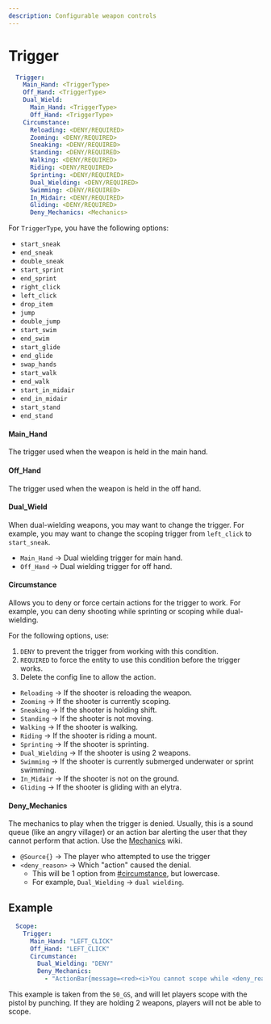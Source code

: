 ```yaml
---
description: Configurable weapon controls
---
```


# Trigger

```yaml
  Trigger:
    Main_Hand: <TriggerType>
    Off_Hand: <TriggerType>
    Dual_Wield:
      Main_Hand: <TriggerType>
      Off_Hand: <TriggerType>
    Circumstance:
      Reloading: <DENY/REQUIRED>
      Zooming: <DENY/REQUIRED>
      Sneaking: <DENY/REQUIRED>
      Standing: <DENY/REQUIRED>
      Walking: <DENY/REQUIRED>
      Riding: <DENY/REQUIRED>
      Sprinting: <DENY/REQUIRED>
      Dual_Wielding: <DENY/REQUIRED>
      Swimming: <DENY/REQUIRED>
      In_Midair: <DENY/REQUIRED>
      Gliding: <DENY/REQUIRED>
      Deny_Mechanics: <Mechanics>
```

For `TriggerType`, you have the following options:

* `start_sneak`
* `end_sneak`
* `double_sneak`
* `start_sprint`
* `end_sprint`
* `right_click`
* `left_click`
* `drop_item`
* `jump`
* `double_jump`
* `start_swim`
* `end_swim`
* `start_glide`
* `end_glide`
* `swap_hands`
* `start_walk`
* `end_walk`
* `start_in_midair`
* `end_in_midair`
* `start_stand`
* `end_stand`

#### Main\_Hand

The trigger used when the weapon is held in the main hand.

#### Off\_Hand

The trigger used when the weapon is held in the off hand.&#x20;

#### Dual\_Wield

When dual-wielding weapons, you may want to change the trigger. For example, you may want to change the scoping trigger from `left_click` to `start_sneak`.&#x20;

* `Main_Hand` -> Dual wielding trigger for main hand.
* `Off_Hand` -> Dual wielding trigger for off hand.

#### Circumstance

Allows you to deny or force certain actions for the trigger to work. For example, you can deny shooting while sprinting or scoping while dual-wielding.&#x20;

For the following options, use:

1. `DENY` to prevent the trigger from working with this condition.
2. `REQUIRED` to force the entity to use this condition before the trigger works.
3. Delete the config line to allow the action.&#x20;

* `Reloading` -> If the shooter is reloading the weapon.
* `Zooming` -> If the shooter is currently scoping.
* `Sneaking` -> If the shooter is holding shift.&#x20;
* `Standing` -> If the shooter is not moving.
* `Walking` -> If the shooter is walking.
* `Riding` -> If the shooter is riding a mount.
* `Sprinting` -> If the shooter is sprinting.
* `Dual_Wielding` -> If the shooter is using 2 weapons.
* `Swimming` -> If the shooter is currently submerged underwater or sprint swimming.&#x20;
* `In_Midair` -> If the shooter is not on the ground.
* `Gliding` -> If the shooter is gliding with an elytra.

#### Deny\_Mechanics

The mechanics to play when the trigger is denied. Usually, this is a sound queue (like an angry villager) or an action bar alerting the user that they cannot perform that action. Use the [Mechanics](http://127.0.0.1:5000/o/MgHAZkcfIhs3YcmBjk2r/s/hz7yMxlL81NxAT44nraH/ "mention") wiki.

* `@Source{}` -> The player who attempted to use the trigger
* `<deny_reason>` -> Which "action" caused the denial.&#x20;
  * This will be 1 option from [#circumstance](trigger.md#circumstance "mention"), but lowercase.
  * For example, `Dual_Wielding` -> `dual wielding`.&#x20;

## Example

```yaml
  Scope:
    Trigger:
      Main_Hand: "LEFT_CLICK"
      Off_Hand: "LEFT_CLICK"
      Circumstance:
        Dual_Wielding: "DENY"
        Deny_Mechanics:
          - "ActionBar{message=<red><i>You cannot scope while <deny_reason>!}"
```

This example is taken from the `50_GS`, and will let players scope with the pistol by punching. If they are holding 2 weapons, players will not be able to scope.&#x20;
